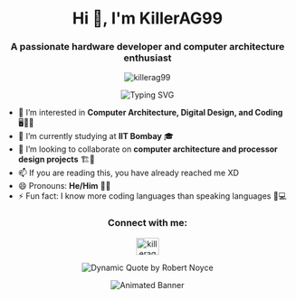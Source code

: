 <!-- Your name and title -->
<h1 align="center">Hi 👋, I'm KillerAG99</h1>
<h3 align="center">A passionate hardware developer and computer architecture enthusiast</h3>

<!-- Visitor count -->
<p align="center">
  <img src="https://komarev.com/ghpvc/?username=KillerAG99&label=Profile%20views&color=0e75b6&style=flat" alt="killerag99" />
</p>

<!-- Typing animation -->
<p align="center">
  <img src="https://readme-typing-svg.herokuapp.com?font=Fira+Code&size=22&pause=600&color=00FF00&center=true&vCenter=true&width=435&lines=Verilog+%26+VHDL;Analog+%26+Digital+Electronics;VLSI+Design" alt="Typing SVG" />
</p>

<!-- About me -->
- 👀 I’m interested in **Computer Architecture, Digital Design, and Coding** 🖥️🔧📐
- 🌱 I’m currently studying at **IIT Bombay** 🎓
- 💞️ I’m looking to collaborate on **computer architecture and processor design projects** 🏗️🧠
- 📫 If you are reading this, you have already reached me XD
- 😄 Pronouns: **He/Him** 🙋‍♂️
- ⚡ Fun fact: I know more coding languages than speaking languages 🤖💻

<!-- Social media icons -->
<h3 align="center">Connect with me:</h3>
<p align="center">
  <a href="https://linkedin.com/in/killerag99" target="https://www.linkedin.com/in/aaditya-gupta-killerag99/"><img align="center" src="https://cdn.jsdelivr.net/npm/simple-icons@v3/icons/linkedin.svg" alt="killerag99" height="30" width="40" /></a>
</p>

<!-- Dynamic quote by an AMD or Intel CEO -->
<p align="center">
  <img src="https://quotes-github-readme.vercel.app/api?type=horizontal&theme=dark&quote=Don't+be+encumbered+by+history,+just+go+off+and+do+something+wonderful.&author=Robert+Noyce" alt="Dynamic Quote by Robert Noyce" />
</p>

<!-- Animated banner -->
<p align="center">
  <img src="https://capsule-render.vercel.app/api?type=waving&color=gradient&height=100&section=footer&text=Thanks+for+visiting!&fontSize=24&fontColor=ffffff" alt="Animated Banner" />
</p>
<!---
KillerAG99/KillerAG99 is a ✨ special ✨ repository because its `README.md` (this file) appears on your GitHub profile.
You can click the Preview link to take a look at your changes.
--->
